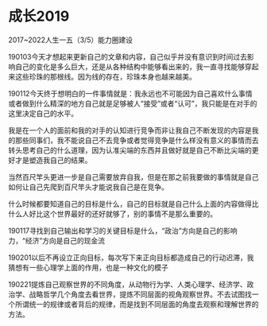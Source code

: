 # 成长2019
2017~2022人生一五（3/5）能力圈建设

190103今天才想起来更新自己的文章和内容，自己似乎并没有意识到时间过去影响自己的变化是多么巨大，还是从各种结构中能够看出来的，我一直寻找能够穿起来这些珍珠的那根线。因为线的存在，珍珠本身也越来越美。

190112今天终于想明白的一件事情就是：我永远也不可能因为自己喜欢什么事情或者做到什么精深的地方自己就是足够被人“接受”或者“认可”，我只能是在对手的这里决定自己的水平。

我是在一个人的面前和我的对手的认知进行竞争而非让我自己不断发现的内容是我的那些同事们，我不能说自己不去竞争或者觉得竞争是什么样没有意义的事情而去转头思考自己的什么道理，因为认准尖端的东西并且做好就是自己不断比尖端的更好才是塑造我自己的结果。

当然百尺竿头更进一步是自己需要放弃自我，但是在那之前我要做的事情就是自己如何让自己先爬到百尺竿头才能说我自己是在竞争。

什么时候都要知道自己的目标是什么，自己的目标就是自己什么上面的内容做得比什么人好比这个世界最好的还好就够了，别的事情不是那么重要的。

190117寻找到自己输出和学习的关键目标是什么，“政治”方向是自己的影响力，“经济”方向是自己的现金流

190201以后不再设立正向目标，每次写下来正向目标都造成自己的行动迟滞，我猜想有一些心理学上面的作用，也是一种文化的模子

190221提炼自己观察世界的不同角度，从动物行为学、人类心理学、经济学、政治学、战略哲学几个角度去看世界，提炼不同层面的视角观察世界。不去试图找一个所谓统一的规律或者背后的规律，而是找到不同层面的角度去观察和理解世界的方法。

